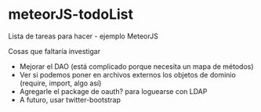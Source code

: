 # meteorJS-todoList
Lista de tareas para hacer - ejemplo MeteorJS

Cosas que faltaría investigar
- Mejorar el DAO (está complicado porque necesita un mapa de métodos)
- Ver si podemos poner en archivos externos los objetos de dominio (require, import, algo así)
- Agregarle el package de oauth? para loguearse con LDAP
- A futuro, usar twitter-bootstrap

